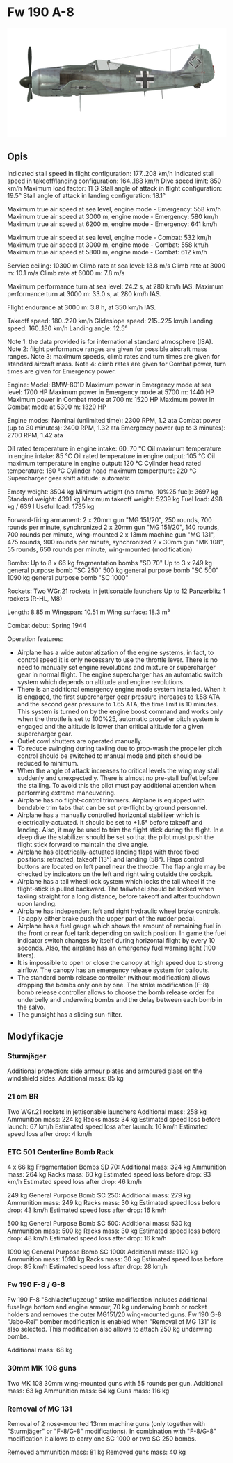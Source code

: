 # Fw 190 A-8

![fw190a8](../images/fw190a8.png)

## Opis

Indicated stall speed in flight configuration: 177..208 km/h
Indicated stall speed in takeoff/landing configuration: 164..188 km/h
Dive speed limit: 850 km/h
Maximum load factor: 11 G
Stall angle of attack in flight configuration: 19.5°
Stall angle of attack in landing configuration: 18.1°

Maximum true air speed at sea level, engine mode - Emergency: 558 km/h
Maximum true air speed at 3000 m, engine mode - Emergency: 580 km/h
Maximum true air speed at 6200 m, engine mode - Emergency: 641 km/h

Maximum true air speed at sea level, engine mode - Combat: 532 km/h
Maximum true air speed at 3000 m, engine mode - Combat: 558 km/h
Maximum true air speed at 5800 m, engine mode - Combat: 612 km/h

Service ceiling: 10300 m
Climb rate at sea level: 13.8 m/s
Climb rate at 3000 m: 10.1 m/s
Climb rate at 6000 m: 7.8 m/s

Maximum performance turn at sea level: 24.2 s, at 280 km/h IAS.
Maximum performance turn at 3000 m: 33.0 s, at 280 km/h IAS.

Flight endurance at 3000 m: 3.8 h, at 350 km/h IAS.

Takeoff speed: 180..220 km/h
Glideslope speed: 215..225 km/h
Landing speed: 160..180 km/h
Landing angle: 12.5°

Note 1: the data provided is for international standard atmosphere (ISA).
Note 2: flight performance ranges are given for possible aircraft mass ranges.
Note 3: maximum speeds, climb rates and turn times are given for standard aircraft mass.
Note 4: climb rates are given for Combat power, turn times are given for Emergency power.

Engine:
Model: BMW-801D
Maximum power in Emergency mode at sea level: 1700 HP
Maximum power in Emergency mode at 5700 m: 1440 HP
Maximum power in Combat mode at 700 m: 1520 HP
Maximum power in Combat mode at 5300 m: 1320 HP

Engine modes:
Nominal (unlimited time): 2300 RPM, 1.2 ata
Combat power (up to 30 minutes): 2400 RPM, 1.32 ata
Emergency power (up to 3 minutes): 2700 RPM, 1.42 ata

Oil rated temperature in engine intake: 60..70 °C
Oil maximum temperature in engine intake: 85 °C
Oil rated temperature in engine output: 105 °C
Oil maximum temperature in engine output: 120 °C
Cylinder head rated temperature: 180 °C
Cylinder head maximum temperature: 220 °C
Supercharger gear shift altitude: automatic

Empty weight: 3504 kg
Minimum weight (no ammo, 10%25 fuel): 3697 kg
Standard weight: 4391 kg
Maximum takeoff weight: 5239 kg
Fuel load: 498 kg / 639 l
Useful load: 1735 kg

Forward-firing armament:
2 x 20mm gun "MG 151/20", 250 rounds, 700 rounds per minute, synchronized
2 x 20mm gun "MG 151/20", 140 rounds, 700 rounds per minute, wing-mounted
2 x 13mm machine gun "MG 131", 475 rounds, 900 rounds per minute, synchronized
2 x 30mm gun "MK 108", 55 rounds, 650 rounds per minute, wing-mounted (modification)

Bombs:
Up to 8 x 66 kg fragmentation bombs "SD 70"
Up to 3 x 249 kg general purpose bomb "SC 250"
500 kg general purpose bomb "SС 500"
1090 kg general purpose bomb "SС 1000"

Rockets:
Two WGr.21 rockets in jettisonable launchers
Up to 12 Panzerblitz 1 rockets (R-HL, M8)

Length: 8.85 m
Wingspan: 10.51 m
Wing surface: 18.3 m²

Combat debut: Spring 1944

Operation features:
- Airplane has a wide automatization of the engine systems, in fact, to control speed it is only necessary to use the throttle lever. There is no need to manually set engine revolutions and mixture or supercharger gear in normal flight. The engine supercharger has an automatic switch system which depends on altitude and engine revolutions.
- There is an additional emergency engine mode system installed. When it is engaged, the first supercharger gear pressure increases to 1.58 ATA and the second gear pressure to 1.65 ATA, the time limit is 10 minutes. This system is turned on by the engine boost command and works only when the throttle is set to 100%25, automatic propeller pitch system is engaged and the altitude is lower than critical altitude for a given supercharger gear.
- Outlet cowl shutters are operated manually.
- To reduce swinging during taxiing due to prop-wash the propeller pitch control should be switched to manual mode and pitch should be reduced to minimum.
- When the angle of attack increases to critical levels the wing may stall suddenly and unexpectedly. There is almost no pre-stall buffet before the stalling. To avoid this the pilot must pay additional attention when performing extreme maneuvering.
- Airplane has no flight-control trimmers. Airplane is equipped with bendable trim tabs that can be set pre-flight by ground personnel.
- Airplane has a manually controlled horizontal stabilizer which is electrically-actuated. It should be set to +1.5° before takeoff and landing. Also, it may be used to trim the flight stick during the flight. In a deep dive the stabilizer should be set so that the pilot must push the flight stick forward to maintain the dive angle.
- Airplane has electrically-actuated landing flaps with three fixed positions: retracted, takeoff (13°) and landing (58°). Flaps control buttons are located on left panel near the throttle. The flap angle may be checked by indicators on the left and right wing outside the cockpit.
- Airplane has a tail wheel lock system which locks the tail wheel if the flight-stick is pulled backward. The tailwheel should be locked when taxiing straight for a long distance, before takeoff and after touchdown upon landing.
- Airplane has independent left and right hydraulic wheel brake controls. To apply either brake push the upper part of the rudder pedal.
- Airplane has a fuel gauge which shows the amount of remaining fuel in the front or rear fuel tank depending on switch position. In game the fuel indicator switch changes by itself during horizontal flight by every 10 seconds. Also, the airplane has an emergency fuel warning light (100 liters).
- It is impossible to open or close the canopy at high speed due to strong airflow. The canopy has an emergency release system for bailouts.
- The standard bomb release controller (without modification) allows dropping the bombs only one by one. The strike modification (F-8) bomb release controller allows to choose the bomb release order for underbelly and underwing bombs and the delay between each bomb in the salvo.
- The gunsight has a sliding sun-filter.

## Modyfikacje


### Sturmjäger

Additional protection: side armour plates and armoured glass on the windshield sides.
Additional mass: 85 kg


### 21 cm BR

Two WGr.21 rockets in jettisonable launchers
Additional mass: 258 kg
Ammunition mass: 224 kg
Racks mass: 34 kg
Estimated speed loss before launch: 67 km/h
Estimated speed loss after launch: 16 km/h
Estimated speed loss after drop: 4 km/h﻿


### ETC 501 Centerline Bomb Rack

4 x 66 kg Fragmentation Bombs SD 70:
Additional mass: 324 kg
Ammunition mass: 264 kg
Racks mass: 60 kg
Estimated speed loss before drop: 93 km/h
Estimated speed loss after drop: 46 km/h

249 kg General Purpose Bomb SC 250:
Additional mass: 279 kg
Ammunition mass: 249 kg
Racks mass: 30 kg
Estimated speed loss before drop: 43 km/h
Estimated speed loss after drop: 16 km/h

500 kg General Purpose Bomb SС 500:
Additional mass: 530 kg
Ammunition mass: 500 kg
Racks mass: 30 kg
Estimated speed loss before drop: 48 km/h
Estimated speed loss after drop: 16 km/h

1090 kg General Purpose Bomb SС 1000:
Additional mass: 1120 kg
Ammunition mass: 1090 kg
Racks mass: 30 kg
Estimated speed loss before drop: 85 km/h
Estimated speed loss after drop: 28 km/h


### Fw 190 F-8 / G-8

Fw 190 F-8 "Schlachtflugzeug" strike modification includes additional fuselage bottom and engine armour, 70 kg underwing bomb or rocket holders and removes the outer MG151/20 wing-mounted guns.
Fw 190 G-8 "Jabo-Rei" bomber modification is enabled when "Removal of MG 131" is also selected. This modification also allows to attach 250 kg underwing bombs.

Additional mass: 68 kg


### 30mm MK 108 guns

Two MK 108 30mm wing-mounted guns with 55 rounds per gun.
Additional mass: 63 kg
Ammunition mass: 64 kg
Guns mass: 116 kg


### Removal of MG 131

Removal of 2 nose-mounted 13mm machine guns (only together with "Sturmjäger" or "F-8/G-8" modifications).
In combination with "F-8/G-8" modification it allows to carry one SC 1000 or two SC 250 bombs.

Removed ammunition mass: 81 kg
Removed guns mass: 40 kg
